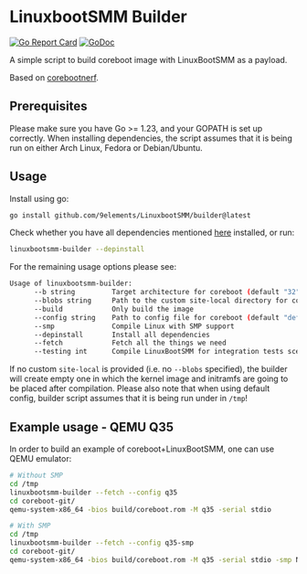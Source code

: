 # LinuxbootSMM Builder
[![Go Report Card](https://goreportcard.com/badge/github.com/9elements/LinuxBootSMM/builder)](https://goreportcard.com/report/github.com/9elements/LinuxbootSMM/builder)
[![GoDoc](https://godoc.org/github.com/micgor32/linuxbootsmm-builder?status.svg)](https://godoc.org/github.com/micgor32/linuxbootsmm-builder)

A simple script to build coreboot image with LinuxBootSMM as a payload.

Based on [corebootnerf](https://github.com/linuxboot/corebootnerf).

## Prerequisites
Please make sure you have Go >= 1.23, and your GOPATH is set up correctly.
When installing dependencies, the script assumes that it is being run on
either Arch Linux, Fedora or Debian/Ubuntu.

## Usage
Install using go:
```sh
go install github.com/9elements/LinuxbootSMM/builder@latest
```
Check whether you have all dependencies mentioned [here](https://doc.coreboot.org/tutorial/part1.html#step-1-install-tools-and-libraries-needed-for-coreboot) installed, or run:
```sh
linuxbootsmm-builder --depinstall
```
For the remaining usage options please see:
```sh
Usage of linuxbootsmm-builder:
      --b string         Target architecture for coreboot (default "32")
      --blobs string     Path to the custom site-local directory for coreboot (default "no")
      --build            Only build the image
      --config string    Path to config file for coreboot (default "default")
      --smp              Compile Linux with SMP support
      --depinstall       Install all dependencies
      --fetch            Fetch all the things we need
      --testing int      Compile LinuxBootSMM for integration tests scenarios
```
If no custom `site-local` is provided (i.e. no `--blobs` specified), the builder will create empty one in which the kernel image and initramfs are going to be placed after compilation. 
Please also note that when using default config, builder script assumes that it is being run under in `/tmp`!

## Example usage - QEMU Q35
In order to build an example of coreboot+LinuxBootSMM, one can use QEMU emulator:
```sh
# Without SMP
cd /tmp
linuxbootsmm-builder --fetch --config q35
cd coreboot-git/
qemu-system-x86_64 -bios build/coreboot.rom -M q35 -serial stdio

# With SMP
cd /tmp
linuxbootsmm-builder --fetch --config q35-smp
cd coreboot-git/
qemu-system-x86_64 -bios build/coreboot.rom -M q35 -serial stdio -smp NUM_CPUS
```


